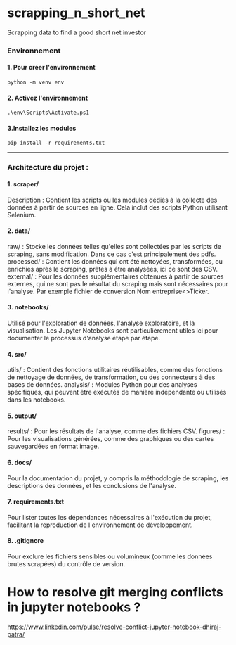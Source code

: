 # scrapping_n_short_net
Scrapping data to find a good short net investor

### Environnement

#### 1. Pour créer l'environnement
```
python -m venv env
```
#### 2. Activez l'environnement
```
.\env\Scripts\Activate.ps1
```
#### 3.Installez les modules
```
pip install -r requirements.txt
```

---

### Architecture du projet :

#### 1. scraper/
Description : Contient les scripts ou les modules dédiés à la collecte des données à partir de sources en ligne. Cela inclut des scripts Python utilisant Selenium.
#### 2. data/
raw/ : Stocke les données telles qu'elles sont collectées par les scripts de scraping, sans modification. Dans ce cas c'est principalement des pdfs.
processed/ : Contient les données qui ont été nettoyées, transformées, ou enrichies après le scraping, prêtes à être analysées, ici ce sont des CSV.
external/ : Pour les données supplémentaires obtenues à partir de sources externes, qui ne sont pas le résultat du scraping mais sont nécessaires pour l'analyse. Par exemple fichier de conversion Nom entreprise<>Ticker.
#### 3. notebooks/
Utilisé pour l'exploration de données, l'analyse exploratoire, et la visualisation. Les Jupyter Notebooks sont particulièrement utiles ici pour documenter le processus d'analyse étape par étape.
#### 4. src/
utils/ : Contient des fonctions utilitaires réutilisables, comme des fonctions de nettoyage de données, de transformation, ou des connecteurs à des bases de données.
analysis/ : Modules Python pour des analyses spécifiques, qui peuvent être exécutés de manière indépendante ou utilisés dans les notebooks.
#### 5. output/
results/ : Pour les résultats de l'analyse, comme des fichiers CSV.
figures/ : Pour les visualisations générées, comme des graphiques ou des cartes sauvegardées en format image.
#### 6. docs/
Pour la documentation du projet, y compris la méthodologie de scraping, les descriptions des données, et les conclusions de l'analyse.
#### 7. requirements.txt
Pour lister toutes les dépendances nécessaires à l'exécution du projet, facilitant la reproduction de l'environnement de développement.
#### 8. .gitignore
Pour exclure les fichiers sensibles ou volumineux (comme les données brutes scrapées) du contrôle de version.

# How to resolve git merging conflicts in jupyter notebooks ?

https://www.linkedin.com/pulse/resolve-conflict-jupyter-notebook-dhiraj-patra/
